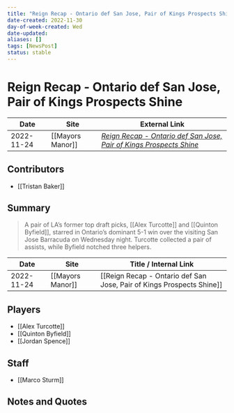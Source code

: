 ```yaml
---
title: "Reign Recap - Ontario def San Jose, Pair of Kings Prospects Shine"
date-created: 2022-11-30
day-of-week-created: Wed
date-updated: 
aliases: []
tags: [NewsPost]
status: stable
---
```


# Reign Recap - Ontario def San Jose, Pair of Kings Prospects Shine

| Date       | Site             | External Link                                                                                                                                                          |
| ---------- | ---------------- | ---------------------------------------------------------------------------------------------------------------------------------------------------------------------- |
| 2022-11-24 | [[Mayors Manor]] | [*Reign Recap - Ontario def San Jose, Pair of Kings Prospects Shine*](https://mayorsmanor.com/2022/11/reign-recap-ontario-def-san-jose-pair-of-kings-prospects-shine/) |

## Contributors
- [[Tristan Baker]]

## Summary
> A pair of LA’s former top draft picks, [[Alex Turcotte]] and [[Quinton Byfield]], starred in Ontario’s dominant 5-1 win over the visiting San Jose Barracuda on Wednesday night. Turcotte collected a pair of assists, while Byfield notched three helpers.

| Date       | Site             | Title / Internal Link                                                 |
| ---------- | ---------------- | --------------------------------------------------------------------- |
| 2022-11-24 | [[Mayors Manor]] | [[Reign Recap - Ontario def San Jose, Pair of Kings Prospects Shine]] |

## Players
- [[Alex Turcotte]]
- [[Quinton Byfield]]
- [[Jordan Spence]]

## Staff
- [[Marco Sturm]]

## Notes and Quotes
> 

